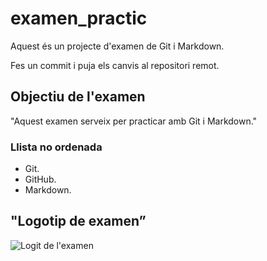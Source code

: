 # examen_practic

Aquest és un projecte d'examen de Git i Markdown.

Fes un commit i puja els canvis al repositori remot.

## Objectiu de l'examen

"Aquest examen serveix per practicar amb Git i Markdown."
### Llista no ordenada

- Git.
- GitHub.
- Markdown.

## "Logotip de examen”
![Logit de l'examen](https://esliceu.cat/wp-content/uploads/2023/02/logo_llac%CC%A7n.png)